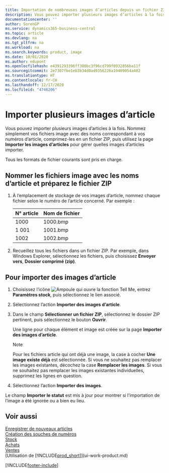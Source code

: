 ```yaml
---
title: Importation de nombreuses images d’articles depuis un fichier ZIP| Microsoft Docs
description: Vous pouvez importer plusieurs images d’articles à la fois. Nommez simplement vos fichiers image avec des noms correspondant à vos numéros d’article, comprimez-les en un fichier zip, puis utilisez la page Importer les images d’articles pour gérer quelles images d’articles importer.
documentationcenter: ''
author: SorenGP
ms.service: dynamics365-business-central
ms.topic: article
ms.devlang: na
ms.tgt_pltfrm: na
ms.workload: na
ms.search.keywords: product, image
ms.date: 10/01/2020
ms.author: edupont
ms.openlocfilehash: e4391293396ff380bc3f96cd799f0932856ba11f
ms.sourcegitcommit: 2e7307fbe1eb3b34d0ad9356226a19409054a402
ms.translationtype: HT
ms.contentlocale: fr-CH
ms.lasthandoff: 12/17/2020
ms.locfileid: "4746206"
---
```

# <a name="import-multiple-item-pictures"></a>Importer plusieurs images d’article
Vous pouvez importer plusieurs images d’articles à la fois. Nommez simplement vos fichiers image avec des noms correspondant à vos numéros d’article, comprimez-les en un fichier ZIP, puis utilisez la page **Importer les images d’articles** pour gérer quelles images d’articles importer.

Tous les formats de fichier courants sont pris en charge.

## <a name="to-name-picture-files-by-the-item-names-and-prepare-the-zip-file"></a>Nommer les fichiers image avec les noms d’article et préparez le fichier ZIP
1. À l’emplacement de stockage de vos images d’article, nommez chaque fichier selon le numéro de l’article concerné. Par exemple :

    |N° article|Nom de fichier|
    |-|-|
    |1000|1000.bmp|
    |1 001|1001.bmp|
    |1002|1002.bmp|

2. Recueillez tous les fichiers dans un fichier ZIP. Par exemple, dans Windows Explorer, sélectionnez les fichiers, puis choisissez **Envoyer vers**, **Dossier comprimé (zip)**.     

## <a name="to-import-item-pictures"></a>Pour importer des images d’article
1. Choisissez l’icône ![Ampoule qui ouvre la fonction Tell Me](media/ui-search/search_small.png "Dites-moi ce que vous voulez faire"), entrez **Paramètres stock**, puis sélectionnez le lien associé.
2. Sélectionnez l’action **Importer des images d’article**.
3. Dans le champ **Sélectionner un fichier ZIP**, sélectionnez le dossier ZIP pertinent, puis sélectionnez le bouton **Ouvrir**.

    Une ligne pour chaque élément et image est créée sur la page **Importer des images d’article**.

    > [!NOTE]
    > Pour les fichiers article qui ont déjà une image, la case à cocher **Une image existe déjà** est sélectionnée. Si vous ne souhaitez pas remplacer les images existantes, décochez la case **Remplacer les images**. Si vous ne souhaitez pas remplacer les images existantes individuelles, supprimez les lignes en question.

3. Sélectionnez l’action **Importer des images**.

Le champ **Importer le statut** est mis à jour pour montrer si l’importation de l’image a été ignorée ou a bien eu lieu.       

## <a name="see-also"></a>Voir aussi
[Enregistrer de nouveaux articles](inventory-how-register-new-items.md)  
[Création des souches de numéros](ui-create-number-series.md)  
[Stock](inventory-manage-inventory.md)  
[Achats](purchasing-manage-purchasing.md)  
[Ventes](sales-manage-sales.md)  
[Utilisation de [!INCLUDE[prod_short](includes/prod_short.md)]](ui-work-product.md)


[!INCLUDE[footer-include](includes/footer-banner.md)]